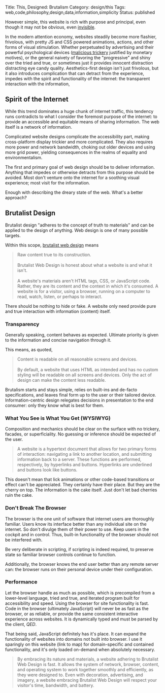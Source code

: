 Title: This, Designed: Brutalism 
Category: design/this
Tags: web,code,philosophy,design,data,information,simplicity
Status: published

However simple, this website is rich with purpose and principal, even though it may not be obvious, even [invisible](https://tannerchristensen.com/blog/2019/1/5/your-best-work-will-be-invisible).

In the modern attention economy, websites steadily become more flashier, frivolous, with pretty JS and CSS powered animations, actions, and other forms of visual stimulation. Whether perpetuated by advertising and their powerful psychological devices ([malicious trickery](https://darkpatterns.org) justified by monetary motives), or the general naivety of favoring the "progressive" and shiny over the tried and true, or sometimes just it provides innocent distraction  distracting eye candy quality. Aesthetics-first design isn't just frivolous, but it also introduces complication that can detract from the experience, impedes with the spirit and functionality of the internet: the transparent interaction with the information, 

## Spirit of the Internet
While this trend dominates a huge chunk of internet traffic, this tendency runs contradicts to what I consider the foremost purpose of the internet: to provide an accessible and equitable means of sharing information. The web itself is a network of  information. 

Complicated website designs complicate the accessibility part, making cross-platform display trickier and more complicated. They also requires more power and network bandwidth, choking out older devices and using more grid power, yielding consequences in the realms of equality and environmentalism. 

The first and primary goal of web design should be to deliver information. Anything that impedes or otherwise detracts from this purpose should be avoided. Most don't venture onto the internet for a soothing visual experience; most visit for the information. 

Enough with describing the dreary state of the web. What's a better approach? 

## Brutalist Design
Brutalist design "adheres to the concept of truth to materials" and can be applied to the design of anything. Web design is one of many possible targets.
 
Within this scope, [brutalist web design](https://brutalist-web.design)  means
 
>  Raw content true to its construction.<br><br>
    Brutalist Web Design is honest about what a website is and what it isn't.<br><br>
    A website's materials aren't HTML tags, CSS, or JavaScript code. Rather, they are its content and the context in which it's consumed. A website is for a visitor, using a browser, running on a computer to read, watch, listen, or perhaps to interact.

There should be nothing to hide or fake. A website only need provide pure and true interaction with information (content) itself.  

### Transparency
Generally speaking, content behaves as expected. Ultimate priority is given to the information and concise navigation through it. 

This means, as quoted, 
> Content is readable on all reasonable screens and devices.<br><br>
  By default, a website that uses HTML as intended and has no custom styling will be readable on all screens and devices. Only the act of design can make the content less readable.

Brutalism starts and stays simple, relies on built-ins and de-facto specifications, and leaves final form up to the user or their tailored device. Information-centric design relegates decisions in presentation to the end consumer: only they know what is best for them. 

### What You See is What You Get (WYSIWYG)
Composition and mechanics should be clear on the surface with no trickery, facades, or superficiality. No guessing or inference should be expected of the user.

> A website is a hypertext document that allows for two primary forms of interaction: navigating a link to another location, and submitting information back to a server. These functions are performed, respectively, by hyperlinks and buttons. Hyperlinks are underlined and buttons look like buttons.

This doesn't mean that  lick animations or other code-based transitions or effect can't be appreciated. They certainly have their place. But they are the cherry on top. The information is the cake itself. Just don't let bad cherries ruin the cake. 

### Don't Break The Browser
The browser is the one unit of software that internet users are thoroughly familiar. Users know its interface better than any individual site on the internet. So don't divulge them of their power to use. Keep users in the cockpit and in control. Thus, built-in functionality of the browser should not be interfered with. 

Be very deliberate in scripting, if scripting is indeed required, to preserve state so familiar browser controls continue to function.     

Additionally, the browser knows the end user better than any remote server can: the browser runs on their personal device under their configuration. 

### Performance
Let the browser handle as much as possible, which is precompiled from a lower-level language, tried and true, and iterated program built for accessibility and speed. Using the browser for site functionality is fast.  Code in the browser (ultimately JavaScript) will never be as fast as the browser, or as reliable, or provide the same consistent interactive experience across websites. It is dynamically typed and must be parsed by the client, *QED*.
 
That being said, JavaScript definitely has it's place. It can expand the functionality of websites into domains not built into browser. I use it sparingly on this website (link to map) for domain-specific and contained functionality, and it's only loaded on-demand when absolutely necessary. 

> By embracing its nature and materials, a website adhering to Brutalist Web Design is fast. It allows the system of network, browser, content, and operating system to work together smoothly and efficiently, as they were designed to. Even with decoration, advertising, and imagery, a website embracing Brutalist Web Design will respect your visitor's time, bandwidth, and battery. 

